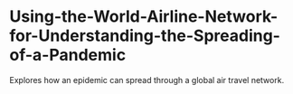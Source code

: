 # Using-the-World-Airline-Network-for-Understanding-the-Spreading-of-a-Pandemic
Explores how an epidemic can spread through a global air travel network.
